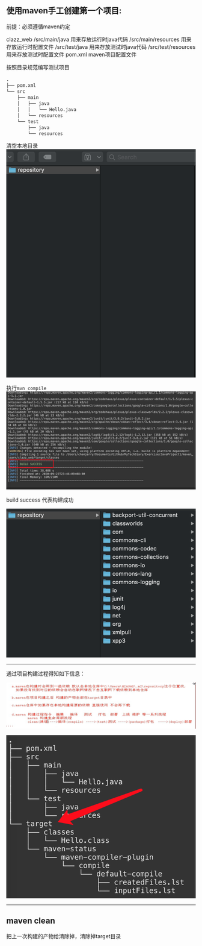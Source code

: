 
## 使用maven手工创建第一个项目:

前提：必须遵循maven约定

clazz_web
    /src/main/java    用来存放运行时java代码
    /src/main/resources 用来存放运行时配置文件
    /src/test/java      用来存放测试时java代码
    /src/test/resources 用来存放测试时配置文件
    pom.xml             maven项目配置文件



按照目录规范编写测试项目

```
.                                                                                                           
├── pom.xml                                                                                                 
└── src                                                                                                     
    ├── main                                                                                                
    │   ├── java                                                                                            
    │   │   └── Hello.java                                                                                  
    │   └── resources                                                                                       
    └── test                                                                                                
        ├── java                                                                                            
        └── resources   
```



清空本地目录
![20200922233652](https://raw.githubusercontent.com/jerrychan807/imggg/master/image/20200922233652.png)

执行`mvn compile`
![20200922234743](https://raw.githubusercontent.com/jerrychan807/imggg/master/image/20200922234743.png)

build success 代表构建成功

![20200922234706](https://raw.githubusercontent.com/jerrychan807/imggg/master/image/20200922234706.png)

---

通过项目构建过程得知如下信息：


![20200923000045](https://raw.githubusercontent.com/jerrychan807/imggg/master/image/20200923000045.png)



![20200922235953](https://raw.githubusercontent.com/jerrychan807/imggg/master/image/20200922235953.png)



----

## maven clean

把上一次构建的产物给清除掉，清除掉target目录

